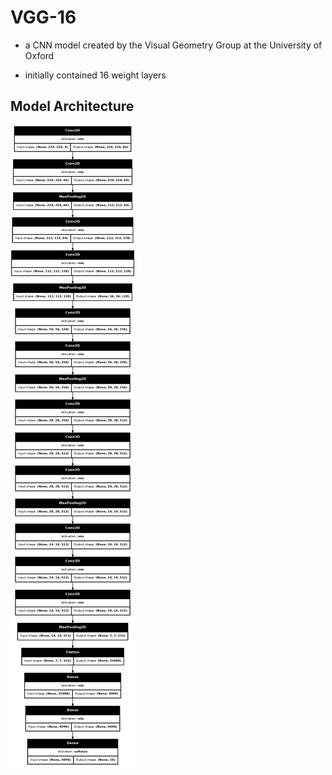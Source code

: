 # VGG-16

* a CNN model created by the Visual Geometry Group at the University of Oxford

* initially contained 16 weight layers

## Model Architecture

![Model Architecture](./images//model_architecture.png)